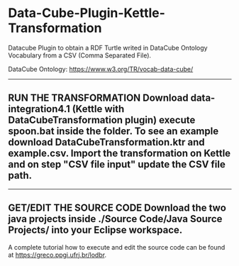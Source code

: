 # Data-Cube-Plugin-Kettle-Transformation
Datacube Plugin to obtain a RDF Turtle writed in DataCube Ontology Vocabulary from a CSV (Comma Separated File).

DataCube Ontology: https://www.w3.org/TR/vocab-data-cube/

----
RUN THE TRANSFORMATION
Download data-integration4.1 (Kettle with DataCubeTransformation plugin) execute spoon.bat inside the folder.
To see an example download DataCubeTransformation.ktr and example.csv. Import the transformation on Kettle and on step "CSV file input" update the CSV file path.  
----	

---
GET/EDIT THE SOURCE CODE 
Download the two java projects inside ./Source Code/Java Source Projects/ into your Eclipse workspace. 
---

A complete tutorial how to execute and edit the source code can be found at https://greco.ppgi.ufrj.br/lodbr.
